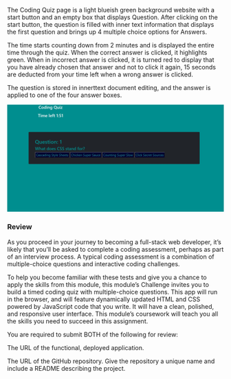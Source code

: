 The Coding Quiz page is a light blueish green background website with a start button and an empty box that displays Question.
After clicking on the start button, the question is filled with inner text information that displays the first question and brings up 4 multiple choice options for Answers.

The time starts counting down from 2 minutes and is displayed the entire time through the quiz.
When the correct answer is clicked, it highlights green.
When in incorrect answer is clicked, it is turned red to display that you have already chosen that answer and not to click it again, 15 seconds are deducted from your time left when a wrong answer is clicked.

The question is stored in innerttext document editing, and the answer is applied to one of the four answer boxes.

![code quiz](./Assets/CodingQuiz.jpg)

### Review

As you proceed in your journey to becoming a full-stack web developer, it’s likely that you’ll be asked to complete a coding assessment, perhaps as part of an interview process. A typical coding assessment is a combination of multiple-choice questions and interactive coding challenges.

To help you become familiar with these tests and give you a chance to apply the skills from this module, this module’s Challenge invites you to build a timed coding quiz with multiple-choice questions. This app will run in the browser, and will feature dynamically updated HTML and CSS powered by JavaScript code that you write. It will have a clean, polished, and responsive user interface. This module’s coursework will teach you all the skills you need to succeed in this assignment.

You are required to submit BOTH of the following for review:

The URL of the functional, deployed application.

The URL of the GitHub repository. Give the repository a unique name and include a README describing the project.